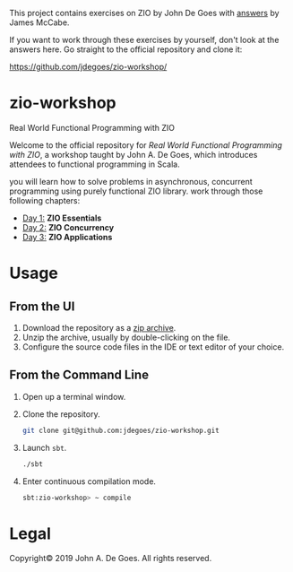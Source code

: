 This project contains exercises on ZIO by John De Goes with [answers](src/main/scala/net/degoes/zio/essentials/zio.scala) by James McCabe.

If you want to work through these exercises by yourself, don't look at the answers here. Go straight to the official repository and clone it:

https://github.com/jdegoes/zio-workshop/ 


# zio-workshop
Real World Functional Programming with ZIO

Welcome to the official repository for _Real World Functional Programming with ZIO_, a workshop taught by John A. De Goes, which introduces attendees to functional programming in Scala.

you will learn how to solve problems in asynchronous, concurrent programming using purely functional ZIO library.
work through those following chapters:

 * [Day 1:](https://github.com/jdegoes/zio-workshop/tree/setup/src/main/scala/net/degoes/zio/essentials/README.md) **ZIO Essentials**
 * [Day 2:](https://github.com/jdegoes/zio-workshop/tree/setup/src/main/scala/net/degoes/zio/concurrency/README.md) **ZIO Concurrency**
 * [Day 3:](https://github.com/jdegoes/zio-workshop/tree/setup/src/main/scala/net/degoes/zio/applications/README.md) **ZIO Applications**

# Usage

## From the UI

1. Download the repository as a [zip archive](https://github.com/jdegoes/zio-workshop/archive/master.zip).
2. Unzip the archive, usually by double-clicking on the file.
3. Configure the source code files in the IDE or text editor of your choice.

## From the Command Line

1. Open up a terminal window.

2. Clone the repository.

    ```bash
    git clone git@github.com:jdegoes/zio-workshop.git
    ```
5. Launch `sbt`.

    ```bash
    ./sbt
    ```
6. Enter continuous compilation mode.

    ```bash
    sbt:zio-workshop> ~ compile
    ```

# Legal

Copyright&copy; 2019 John A. De Goes. All rights reserved.
